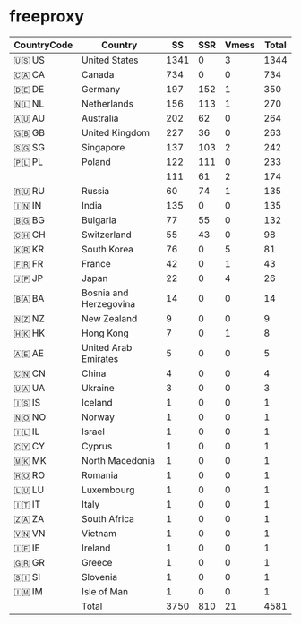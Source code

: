 # freeproxy

|CountryCode|Country|SS|SSR|Vmess|Total|
|  ----  | ----  |  ----  | ----  |  ----  | ----  |
|🇺🇸 US|United States|1341|0|3|1344|
|🇨🇦 CA|Canada|734|0|0|734|
|🇩🇪 DE|Germany|197|152|1|350|
|🇳🇱 NL|Netherlands|156|113|1|270|
|🇦🇺 AU|Australia|202|62|0|264|
|🇬🇧 GB|United Kingdom|227|36|0|263|
|🇸🇬 SG|Singapore|137|103|2|242|
|🇵🇱 PL|Poland|122|111|0|233|
| ||111|61|2|174|
|🇷🇺 RU|Russia|60|74|1|135|
|🇮🇳 IN|India|135|0|0|135|
|🇧🇬 BG|Bulgaria|77|55|0|132|
|🇨🇭 CH|Switzerland|55|43|0|98|
|🇰🇷 KR|South Korea|76|0|5|81|
|🇫🇷 FR|France|42|0|1|43|
|🇯🇵 JP|Japan|22|0|4|26|
|🇧🇦 BA|Bosnia and Herzegovina|14|0|0|14|
|🇳🇿 NZ|New Zealand|9|0|0|9|
|🇭🇰 HK|Hong Kong|7|0|1|8|
|🇦🇪 AE|United Arab Emirates|5|0|0|5|
|🇨🇳 CN|China|4|0|0|4|
|🇺🇦 UA|Ukraine|3|0|0|3|
|🇮🇸 IS|Iceland|1|0|0|1|
|🇳🇴 NO|Norway|1|0|0|1|
|🇮🇱 IL|Israel|1|0|0|1|
|🇨🇾 CY|Cyprus|1|0|0|1|
|🇲🇰 MK|North Macedonia|1|0|0|1|
|🇷🇴 RO|Romania|1|0|0|1|
|🇱🇺 LU|Luxembourg|1|0|0|1|
|🇮🇹 IT|Italy|1|0|0|1|
|🇿🇦 ZA|South Africa|1|0|0|1|
|🇻🇳 VN|Vietnam|1|0|0|1|
|🇮🇪 IE|Ireland|1|0|0|1|
|🇬🇷 GR|Greece|1|0|0|1|
|🇸🇮 SI|Slovenia|1|0|0|1|
|🇮🇲 IM|Isle of Man|1|0|0|1|
||Total|3750|810|21|4581|
